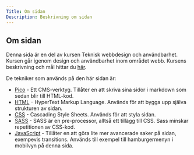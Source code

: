 ```yaml
---
Title: Om sidan
Description: Beskrivning om sidan
---
```


Om sidan
------

Denna sida är en del av kursen Teknisk webbdesign och användbarhet. Kursen går igenom design och användbarhet inom området webb. Kursens beskrivning och mål hittar du [här](https://dbwebb.se/kurser/design-v3).

De tekniker som används på den här sidan är:

* [Pico](http://picocms.org/) - Ett CMS-verktyg. Tillåter en att skriva sina sidor i markdown som sedan blir till HTML-kod.
* [HTML](https://developer.mozilla.org/en-US/docs/Web/HTML) - HyperText Markup Language. Används för att bygga upp själva strukturen av sidan. 
* [CSS](https://developer.mozilla.org/en-US/docs/Web/CSS) - Cascading Style Sheets. Används för att styla sidan. 
* [SASS](https://sass-lang.com/) - SASS är en pre-processor, alltså ett tillägg till CSS. Sass minskar repetitionen av CSS-kod.
* [JavaScript](https://developer.mozilla.org/en-US/docs/Web/JavaScript) - Tillåter en att göra lite mer avancerade saker på sidan, exempevis transitions. Används till exempel till hamburgermenyn i mobilvyn på denna sida. 